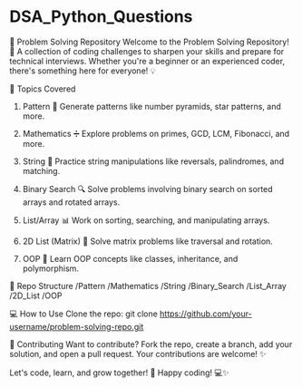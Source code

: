 # DSA_Python_Questions

🚀 Problem Solving Repository
Welcome to the Problem Solving Repository! 🎉 A collection of coding challenges to sharpen your skills and prepare for technical interviews. Whether you're a beginner or an experienced coder, there's something here for everyone! 💡

📝 Topics Covered
1. Pattern 🔲
Generate patterns like number pyramids, star patterns, and more.

2. Mathematics ➗
Explore problems on primes, GCD, LCM, Fibonacci, and more.

3. String 💬
Practice string manipulations like reversals, palindromes, and matching.

4. Binary Search 🔍
Solve problems involving binary search on sorted arrays and rotated arrays.

5. List/Array 📊
Work on sorting, searching, and manipulating arrays.

6. 2D List (Matrix) 📅
Solve matrix problems like traversal and rotation.

7. OOP 🧩
Learn OOP concepts like classes, inheritance, and polymorphism.

📁 Repo Structure
/Pattern
/Mathematics
/String
/Binary_Search
/List_Array
/2D_List
/OOP

💻 How to Use
Clone the repo:
git clone https://github.com/your-username/problem-solving-repo.git

🤝 Contributing
Want to contribute? Fork the repo, create a branch, add your solution, and open a pull request. Your contributions are welcome! ✨

Let's code, learn, and grow together! 🚀 Happy coding! 💻✨
